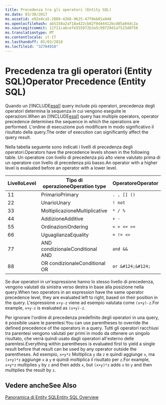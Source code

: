 ```yaml
---
title: Precedenza tra gli operatori (Entity SQL)
ms.date: 03/30/2017
ms.assetid: e92e4ca5-2889-4266-9625-47f0eb01a948
ms.openlocfilehash: ab5158a2af18a422cb82f0d44412bcd85a04dc2a
ms.sourcegitcommit: 11f11ca6cefe555972b3a5c99729d1a7523d8f50
ms.translationtype: MT
ms.contentlocale: it-IT
ms.lasthandoff: 05/03/2018
ms.locfileid: "32764018"
---
```

# <a name="operator-precedence-entity-sql"></a><span data-ttu-id="85dfa-102">Precedenza tra gli operatori (Entity SQL)</span><span class="sxs-lookup"><span data-stu-id="85dfa-102">Operator Precedence (Entity SQL)</span></span>
<span data-ttu-id="85dfa-103">Quando un [!INCLUDE[esql](../../../../../../includes/esql-md.md)] query include più operatori, precedenza degli operatori determina la sequenza in cui vengono eseguite le operazioni.</span><span class="sxs-lookup"><span data-stu-id="85dfa-103">When an [!INCLUDE[esql](../../../../../../includes/esql-md.md)] query has multiple operators, operator precedence determines the sequence in which the operations are performed.</span></span> <span data-ttu-id="85dfa-104">L'ordine di esecuzione può modificare in modo significativo il risultato della query.</span><span class="sxs-lookup"><span data-stu-id="85dfa-104">The order of execution can significantly affect the query result.</span></span>  
  
 <span data-ttu-id="85dfa-105">Nella tabella seguente sono indicati i livelli di precedenza degli operatori.</span><span class="sxs-lookup"><span data-stu-id="85dfa-105">Operators have the precedence levels shown in the following table.</span></span> <span data-ttu-id="85dfa-106">Un operatore con livello di precedenza più alto viene valutato prima di un operatore con livello di precedenza più basso.</span><span class="sxs-lookup"><span data-stu-id="85dfa-106">An operator with a higher level is evaluated before an operator with a lower level.</span></span>  
  
|<span data-ttu-id="85dfa-107">Livello</span><span class="sxs-lookup"><span data-stu-id="85dfa-107">Level</span></span>|<span data-ttu-id="85dfa-108">Tipo di operazione</span><span class="sxs-lookup"><span data-stu-id="85dfa-108">Operation type</span></span>|<span data-ttu-id="85dfa-109">Operatore</span><span class="sxs-lookup"><span data-stu-id="85dfa-109">Operator</span></span>|  
|-----------|--------------------|--------------|  
|<span data-ttu-id="85dfa-110">1</span><span class="sxs-lookup"><span data-stu-id="85dfa-110">1</span></span>|<span data-ttu-id="85dfa-111">Primario</span><span class="sxs-lookup"><span data-stu-id="85dfa-111">Primary</span></span>|`. , [] ()`|  
|<span data-ttu-id="85dfa-112">2</span><span class="sxs-lookup"><span data-stu-id="85dfa-112">2</span></span>|<span data-ttu-id="85dfa-113">Unario</span><span class="sxs-lookup"><span data-stu-id="85dfa-113">Unary</span></span>|`! not`|  
|<span data-ttu-id="85dfa-114">3</span><span class="sxs-lookup"><span data-stu-id="85dfa-114">3</span></span>|<span data-ttu-id="85dfa-115">Moltiplicazione</span><span class="sxs-lookup"><span data-stu-id="85dfa-115">Multiplicative</span></span>|`* / %`|  
|<span data-ttu-id="85dfa-116">4</span><span class="sxs-lookup"><span data-stu-id="85dfa-116">4</span></span>|<span data-ttu-id="85dfa-117">Addizione</span><span class="sxs-lookup"><span data-stu-id="85dfa-117">Additive</span></span>|`+ -`|  
|<span data-ttu-id="85dfa-118">5</span><span class="sxs-lookup"><span data-stu-id="85dfa-118">5</span></span>|<span data-ttu-id="85dfa-119">Ordinazioni</span><span class="sxs-lookup"><span data-stu-id="85dfa-119">Ordering</span></span>|`< > <= >=`|  
|<span data-ttu-id="85dfa-120">6</span><span class="sxs-lookup"><span data-stu-id="85dfa-120">6</span></span>|<span data-ttu-id="85dfa-121">Uguaglianza</span><span class="sxs-lookup"><span data-stu-id="85dfa-121">Equality</span></span>|`= != <>`|  
|<span data-ttu-id="85dfa-122">7</span><span class="sxs-lookup"><span data-stu-id="85dfa-122">7</span></span>|<span data-ttu-id="85dfa-123">AND condizionale</span><span class="sxs-lookup"><span data-stu-id="85dfa-123">Conditional AND</span></span>|`and &&`|  
|<span data-ttu-id="85dfa-124">8</span><span class="sxs-lookup"><span data-stu-id="85dfa-124">8</span></span>|<span data-ttu-id="85dfa-125">OR condizionale</span><span class="sxs-lookup"><span data-stu-id="85dfa-125">Conditional OR</span></span>|`or &#124;&#124;`|  
  
 <span data-ttu-id="85dfa-126">Se due operatori in un'espressione hanno lo stesso livello di precedenza, vengono valutati da sinistra verso destra in base alla posizione nella query.</span><span class="sxs-lookup"><span data-stu-id="85dfa-126">When two operators in an expression have the same operator precedence level, they are evaluated left to right, based on their position in the query.</span></span> <span data-ttu-id="85dfa-127">L'espressione `x+y-z` viene ad esempio valutata come `(x+y)-z`.</span><span class="sxs-lookup"><span data-stu-id="85dfa-127">For example, `x+y-z` is evaluated as `(x+y)-z`.</span></span>  
  
 <span data-ttu-id="85dfa-128">Per ignorare l'ordine di precedenza predefinito degli operatori in una query, è possibile usare le parentesi.</span><span class="sxs-lookup"><span data-stu-id="85dfa-128">You can use parentheses to override the defined precedence of the operators in a query.</span></span> <span data-ttu-id="85dfa-129">Tutti gli operatori racchiusi tra parentesi vengono valutati per primi in modo da ottenere un singolo risultato, che verrà quindi usato dagli operatori all'esterno delle parentesi.</span><span class="sxs-lookup"><span data-stu-id="85dfa-129">Everything within parentheses is evaluated first to yield a single result before that result can be used by any operator outside the parentheses.</span></span> <span data-ttu-id="85dfa-130">Ad esempio, `x+y*z` Moltiplica `y` da `z` e quindi aggiunge `x`, ma `(x+y)*z` aggiunge `x` a `y` e quindi moltiplica il risultato per `z`.</span><span class="sxs-lookup"><span data-stu-id="85dfa-130">For example, `x+y*z` multiplies `y` by `z` and then adds `x`, but `(x+y)*z` adds `x` to `y` and then multiplies the result by `z`.</span></span>  
  
## <a name="see-also"></a><span data-ttu-id="85dfa-131">Vedere anche</span><span class="sxs-lookup"><span data-stu-id="85dfa-131">See Also</span></span>  
 [<span data-ttu-id="85dfa-132">Panoramica di Entity SQL</span><span class="sxs-lookup"><span data-stu-id="85dfa-132">Entity SQL Overview</span></span>](../../../../../../docs/framework/data/adonet/ef/language-reference/entity-sql-overview.md)
